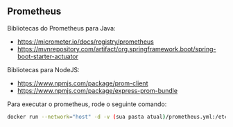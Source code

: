## Prometheus

Bibliotecas do Prometheus para Java:
- https://micrometer.io/docs/registry/prometheus
- https://mvnrepository.com/artifact/org.springframework.boot/spring-boot-starter-actuator

Bibliotecas para NodeJS:
- https://www.npmjs.com/package/prom-client
- https://www.npmjs.com/package/express-prom-bundle

Para executar o prometheus, rode o seguinte comando:
```sh
docker run --network="host" -d -v (sua pasta atual)/prometheus.yml:/etc/prometheus/prometheus.yml prom/prometheus
```